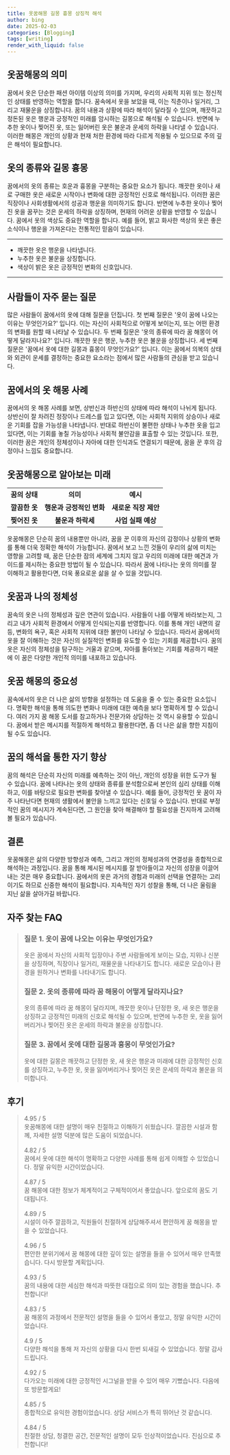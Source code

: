```yaml
---
title: 옷꿈해몽 길몽 흉몽 상징적 해석
author: bing
date: 2025-02-03
categories: [Blogging]
tags: [writing]
render_with_liquid: false
---
```

<h2 id='옷꿈해몽의 의미'>옷꿈해몽의 의미</h2>

<p>꿈에서 옷은 단순한 패션 아이템 이상의 의미를 가지며, 우리의 사회적 지위 또는 정신적인 상태를 반영하는 역할을 합니다. 꿈속에서 옷을 보았을 때, 이는 직춘이나 일거리, 그리고 재물운을 상징합니다. 꿈의 내용과 상황에 따라 해석이 달라질 수 있으며, 깨끗하고 정돈된 옷은 행운과 긍정적인 미래를 암시하는 길몽으로 해석될 수 있습니다. 반면에 누추한 옷이나 찢어진 옷, 또는 잃어버린 옷은 불운과 운세의 하락을 나타낼 수 있습니다. 이러한 해몽은 개인의 상황과 현재 처한 환경에 따라 다르게 적용될 수 있으므로 주의 깊은 해석이 필요합니다.</p>

<h2 id='옷의 종류와 길몽 흉몽'>옷의 종류와 길몽 흉몽</h2>

<p>꿈에서의 옷의 종류는 호운과 흉몽을 구분하는 중요한 요소가 됩니다. 깨끗한 옷이나 새로 구매한 옷은 새로운 시작이나 변화에 대한 긍정적인 신호로 해석됩니다. 이러한 꿈은 직장이나 사회생활에서의 성공과 행운을 의미하기도 합니다. 반면에 누추한 옷이나 찢어진 옷을 꿈꾸는 것은 운세의 하락을 상징하며, 현재의 어려운 상황을 반영할 수 있습니다. 꿈에서 옷의 색상도 중요한 역할을 합니다. 예를 들어, 밝고 화사한 색상의 옷은 좋은 소식이나 행운을 가져온다는 전통적인 믿음이 있습니다.</p>

<hr />

<ul>
    <li>깨끗한 옷은 행운을 나타냅니다.</li>
    <li>누추한 옷은 불운을 상징합니다.</li>
    <li>색상이 밝은 옷은 긍정적인 변화의 신호입니다.</li>
</ul>

<hr />

<h2 id='사람들이 자주 묻는 질문'>사람들이 자주 묻는 질문</h2>

<p>많은 사람들이 꿈에서의 옷에 대해 질문을 던집니다. 첫 번째 질문은 '옷이 꿈에 나오는 이유는 무엇인가요?' 입니다. 이는 자신이 사회적으로 어떻게 보이는지, 또는 어떤 환경의 변화를 원할 때 나타날 수 있습니다. 두 번째 질문은 '옷의 종류에 따라 꿈 해몽이 어떻게 달라지나요?' 입니다. 깨끗한 옷은 행운, 누추한 옷은 불운을 상징합니다. 세 번째 질문은 '꿈에서 옷에 대한 길몽과 흉몽이 무엇인가요?' 입니다. 이는 꿈에서 의복의 상태와 외관이 운세를 결정하는 중요한 요소라는 점에서 많은 사람들의 관심을 받고 있습니다.</p>

<h2 id='꿈에서의 옷 해몽 사례'>꿈에서의 옷 해몽 사례</h2>

<p>꿈에서의 옷 해몽 사례를 보면, 상반신과 하반신의 상태에 따라 해석이 나뉘게 됩니다. 상반신이 잘 차려진 정장이나 드레스를 입고 있다면, 이는 사회적 지위의 상승이나 새로운 기회를 잡을 가능성을 나타냅니다. 반대로 하반신이 불편한 상태나 누추한 옷을 입고 있다면, 이는 기회를 놓칠 가능성이나 사회적 불안감을 표출할 수 있는 것입니다. 또한, 이러한 꿈은 개인의 정체성이나 자아에 대한 인식과도 연결되기 때문에, 꿈을 꾼 후의 감정이나 느낌도 중요합니다.</p>

<h2 id='옷꿈해몽으로 알아보는 미래'>옷꿈해몽으로 알아보는 미래</h2>

<table>
    <tr>
        <td style="text-align: center; height: 17px;"><b>꿈의 상태</b></td>
        <td style="text-align: center; height: 17px;"><b>의미</b></td>
        <td style="text-align: center; height: 17px;"><b>예시</b></td>
    </tr>
    <tr>
        <td style="text-align: center; height: 17px;"><b>깔끔한 옷</b></td>
        <td style="text-align: center; height: 17px;"><b>행운과 긍정적인 변화</b></td>
        <td style="text-align: center; height: 17px;"><b>새로운 직장 제안</b></td>
    </tr>
    <tr>
        <td style="text-align: center; height: 17px;"><b>찢어진 옷</b></td>
        <td style="text-align: center; height: 17px;"><b>불운과 하락세</b></td>
        <td style="text-align: center; height: 17px;"><b>사업 실패 예상</b></td>
    </tr>
</table>

<p>옷꿈해몽은 단순히 꿈의 내용뿐만 아니라, 꿈을 꾼 이후의 자신의 감정이나 상황의 변화를 통해 더욱 정확한 해석이 가능합니다. 꿈에서 보고 느낀 것들이 우리의 삶에 미치는 영향을 고려할 때, 꿈은 단순한 잠의 세계에 그치지 않고 우리의 미래에 대한 예견과 가이드를 제시하는 중요한 방법이 될 수 있습니다. 따라서 꿈에 나타나는 옷의 의미를 잘 이해하고 활용한다면, 더욱 풍요로운 삶을 살 수 있을 것입니다.</p>

<h2 id='옷꿈과 나의 정체성'>옷꿈과 나의 정체성</h2>

<p>꿈속의 옷은 나의 정체성과 깊은 연관이 있습니다. 사람들이 나를 어떻게 바라보는지, 그리고 내가 사회적 환경에서 어떻게 인식되는지를 반영합니다. 이를 통해 개인 내면의 갈등, 변화의 욕구, 혹은 사회적 지위에 대한 불만이 나타날 수 있습니다. 따라서 꿈에서의 옷을 잘 이해하는 것은 자신의 실질적인 변화를 유도할 수 있는 기회를 제공합니다. 꿈의 옷은 자신의 정체성을 탐구하는 거울과 같으며, 자아를 돌아보는 기회를 제공하기 때문에 이 꿈은 다양한 개인적 의미를 내포하고 있습니다.</p>

<h2 id='옷꿈 해몽의 중요성'>옷꿈 해몽의 중요성</h2>

<p>꿈속에서의 옷은 더 나은 삶의 방향을 설정하는 데 도움을 줄 수 있는 중요한 요소입니다. 명확한 해석을 통해 의도한 변화나 미래에 대한 예측을 보다 명확하게 할 수 있습니다. 여러 가지 꿈 해몽 도서를 참고하거나 전문가와 상담하는 것 역시 유용할 수 있습니다. 꿈에서 받은 메시지를 적절하게 해석하고 활용한다면, 좀 더 나은 삶을 향한 지침이 될 수도 있습니다.</p>

<h2 id='꿈의 해석을 통한 자기 향상'>꿈의 해석을 통한 자기 향상</h2>

<p>꿈의 해석은 단순히 자신의 미래를 예측하는 것이 아닌, 개인의 성장을 위한 도구가 될 수 있습니다. 꿈에 나타나는 옷의 상태와 종류를 분석함으로써 본인의 심리 상태를 이해하고, 이를 바탕으로 필요한 변화를 찾아낼 수 있습니다. 예를 들어, 긍정적인 옷 꿈이 자주 나타난다면 현재의 생활에서 불안을 느끼고 있다는 신호일 수 있습니다. 반대로 부정적인 꿈의 메시지가 계속된다면, 그 원인을 찾아 해결해야 할 필요성을 진지하게 고려해 볼 필요가 있습니다.</p>

<h2 id='결론'>결론</h2>

<p>옷꿈해몽은 삶의 다양한 방향성과 예측, 그리고 개인의 정체성과의 연결성을 종합적으로 해석하는 과정입니다. 꿈을 통해 제시된 메시지를 잘 받아들이고 자신의 성장을 이끌어내는 것은 매우 중요합니다. 꿈에서의 옷은 과거의 경험과 미래의 선택을 연결하는 고리이기도 하므로 신중한 해석이 필요합니다. 지속적인 자기 성찰을 통해, 더 나은 울림을 지닌 삶을 살아가길 바랍니다.</p>
<h2 id='자주_찾는_FAQ'>자주 찾는 FAQ</h2>
<div itemscope="" itemtype="https://schema.org/FAQPage"> 
<blockquote> 
<div itemscope="" itemprop="mainEntity" itemtype="https://schema.org/Question"> 
<h3 itemprop="name">질문 1. 옷이 꿈에 나오는 이유는 무엇인가요?</h3> 
<div itemscope="" itemprop="acceptedAnswer" itemtype="https://schema.org/Answer"> 
<span itemprop="text"> 
<p>옷은 꿈에서 자신의 사회적 입장이나 주변 사람들에게 보이는 모습, 지위나 신분을 상징하며, 직장이나 일거리, 재물운을 나타내기도 합니다. 새로운 모습이나 환경을 원하거나 변화를 나타내기도 합니다.</p> 
</span> 
</div> 
</div> 

<div itemscope="" itemprop="mainEntity" itemtype="https://schema.org/Question"> 
<h3 itemprop="name">질문 2. 옷의 종류에 따라 꿈 해몽이 어떻게 달라지나요?</h3> 
<div itemscope="" itemprop="acceptedAnswer" itemtype="https://schema.org/Answer"> 
<span itemprop="text"> 
<p>옷의 종류에 따라 꿈 해몽이 달라지며, 깨끗한 옷이나 단정한 옷, 새 옷은 행운을 상징하고 긍정적인 미래의 신호로 해석될 수 있으며, 반면에 누추한 옷, 옷을 잃어버리거나 찢어진 옷은 운세의 하락과 불운을 상징합니다.</p> 
</span> 
</div> 
</div> 

<div itemscope="" itemprop="mainEntity" itemtype="https://schema.org/Question"> 
<h3 itemprop="name">질문 3. 꿈에서 옷에 대한 길몽과 흉몽이 무엇인가요?</h3> 
<div itemscope="" itemprop="acceptedAnswer" itemtype="https://schema.org/Answer"> 
<span itemprop="text"> 
<p>옷에 대한 길몽은 깨끗하고 단정한 옷, 새 옷은 행운과 미래에 대한 긍정적인 신호를 상징하고, 누추한 옷, 옷을 잃어버리거나 찢어진 옷은 운세의 하락과 불운을 의미합니다.</p> 
</span> 
</div> 
</div> 
</blockquote> 
</div>
<h2 id='후기'>후기</h2>
<div itemscope itemtype="https://schema.org/Product">
  <blockquote>
  <div itemprop="review" itemscope itemtype="https://schema.org/Review">
      <div itemprop="reviewRating" itemscope itemtype="https://schema.org/Rating"> <span itemprop="ratingValue">4.95</span> / <span itemprop="bestRating">5</span> </div>
      <span itemprop="reviewBody">옷꿈해몽에 대한 설명이 매우 친절하고 이해하기 쉬웠습니다. 깔끔한 시설과 함께, 자세한 설명 덕분에 많은 도움이 되었습니다.</span>
  </div>
  <br>
  <div itemprop="review" itemscope itemtype="https://schema.org/Review">
      <div itemprop="reviewRating" itemscope itemtype="https://schema.org/Rating"> <span itemprop="ratingValue">4.82</span> / <span itemprop="bestRating">5</span> </div>
      <span itemprop="reviewBody">꿈에서 옷에 대한 해석이 명확하고 다양한 사례를 통해 쉽게 이해할 수 있었습니다. 정말 유익한 시간이었습니다.</span>
  </div>
  <br>
  <div itemprop="review" itemscope itemtype="https://schema.org/Review">
      <div itemprop="reviewRating" itemscope itemtype="https://schema.org/Rating"> <span itemprop="ratingValue">4.87</span> / <span itemprop="bestRating">5</span> </div>
      <span itemprop="reviewBody">꿈 해몽에 대한 정보가 체계적이고 구체적이어서 좋았습니다. 앞으로의 꿈도 기대됩니다.</span>
  </div>
  <br>
  <div itemprop="review" itemscope itemtype="https://schema.org/Review">
      <div itemprop="reviewRating" itemscope itemtype="https://schema.org/Rating"> <span itemprop="ratingValue">4.89</span> / <span itemprop="bestRating">5</span> </div>
      <span itemprop="reviewBody">시설이 아주 깔끔하고, 직원들이 친절하게 상담해주셔서 편안하게 꿈 해몽을 받을 수 있었습니다.</span>
  </div>
  <br>
  <div itemprop="review" itemscope itemtype="https://schema.org/Review">
      <div itemprop="reviewRating" itemscope itemtype="https://schema.org/Rating"> <span itemprop="ratingValue">4.96</span> / <span itemprop="bestRating">5</span> </div>
      <span itemprop="reviewBody">편안한 분위기에서 꿈 해몽에 대한 깊이 있는 설명을 들을 수 있어서 매우 만족했습니다. 다시 방문할 계획입니다.</span>
  </div>
  <br>
  <div itemprop="review" itemscope itemtype="https://schema.org/Review">
      <div itemprop="reviewRating" itemscope itemtype="https://schema.org/Rating"> <span itemprop="ratingValue">4.93</span> / <span itemprop="bestRating">5</span> </div>
      <span itemprop="reviewBody">꿈의 내용에 대한 세심한 해석과 따뜻한 대접으로 의미 있는 경험을 했습니다. 추천합니다!</span>
  </div>
  <br>
  <div itemprop="review" itemscope itemtype="https://schema.org/Review">
      <div itemprop="reviewRating" itemscope itemtype="https://schema.org/Rating"> <span itemprop="ratingValue">4.83</span> / <span itemprop="bestRating">5</span> </div>
      <span itemprop="reviewBody">꿈 해몽의 과정에서 전문적인 설명을 들을 수 있어서 좋았고, 정말 유익한 시간이었습니다.</span>
  </div>
  <br>
  <div itemprop="review" itemscope itemtype="https://schema.org/Review">
      <div itemprop="reviewRating" itemscope itemtype="https://schema.org/Rating"> <span itemprop="ratingValue">4.9</span> / <span itemprop="bestRating">5</span> </div>
      <span itemprop="reviewBody">다양한 해석을 통해 저 자신의 상황을 다시 한번 되새길 수 있었습니다. 정말 감사드립니다.</span>
  </div>
  <br>
  <div itemprop="review" itemscope itemtype="https://schema.org/Review">
      <div itemprop="reviewRating" itemscope itemtype="https://schema.org/Rating"> <span itemprop="ratingValue">4.92</span> / <span itemprop="bestRating">5</span> </div>
      <span itemprop="reviewBody">다가오는 미래에 대한 긍정적인 시그널을 받을 수 있어 매우 기뻤습니다. 다음에 또 방문할게요!</span>
  </div>
  <br>
  <div itemprop="review" itemscope itemtype="https://schema.org/Review">
      <div itemprop="reviewRating" itemscope itemtype="https://schema.org/Rating"> <span itemprop="ratingValue">4.85</span> / <span itemprop="bestRating">5</span> </div>
      <span itemprop="reviewBody">종합적으로 유익한 경험이었습니다. 상담 서비스가 특히 뛰어난 것 같습니다.</span>
  </div>
  <br>
  <div itemprop="review" itemscope itemtype="https://schema.org/Review">
      <div itemprop="reviewRating" itemscope itemtype="https://schema.org/Rating"> <span itemprop="ratingValue">4.84</span> / <span itemprop="bestRating">5</span> </div>
      <span itemprop="reviewBody">친절한 상담, 청결한 공간, 전문적인 설명이 모두 인상적이었습니다. 진심으로 추천합니다!</span>
  </div>
  </blockquote>
</div>
